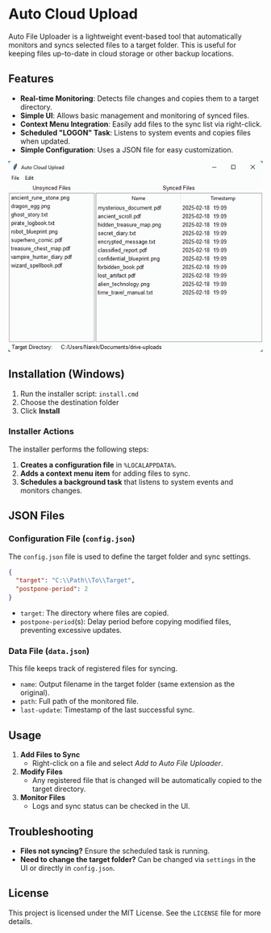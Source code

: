 # Auto Cloud Upload

Auto File Uploader is a lightweight event-based tool that automatically monitors and syncs selected files to a target folder. This is useful for keeping files up-to-date in cloud storage or other backup locations.

## Features

- **Real-time Monitoring**: Detects file changes and copies them to a target directory.
- **Simple UI**: Allows basic management and monitoring of synced files.
- **Context Menu Integration**: Easily add files to the sync list via right-click.
- **Scheduled "LOGON" Task**: Listens to system events and copies files when updated.
- **Simple Configuration**: Uses a JSON file for easy customization.


![Auto Cloud Upload](media/screen-shots.gif)

## Installation (Windows)

1. Run the installer script: `install.cmd`
2. Choose the destination folder
3. Click **Install**

### Installer Actions

The installer performs the following steps:

1. **Creates a configuration file** in `%LOCALAPPDATA%`.
2. **Adds a context menu item** for adding files to sync.
3. **Schedules a background task** that listens to system events and monitors changes.

## JSON Files

### Configuration File (`config.json`)

The `config.json` file is used to define the target folder and sync settings.

```json
{
  "target": "C:\\Path\\To\\Target",
  "postpone-period": 2
}
```

- `target`: The directory where files are copied.
- `postpone-period`(s): Delay period before copying modified files, preventing excessive updates.

### Data File (`data.json`)

This file keeps track of registered files for syncing.

- `name`: Output filename in the target folder (same extension as the original).
- `path`: Full path of the monitored file.
- `last-update`: Timestamp of the last successful sync.

## Usage

1. **Add Files to Sync**
   - Right-click on a file and select *Add to Auto File Uploader*.
2. **Modify Files**
   - Any registered file that is changed will be automatically copied to the target directory.
3. **Monitor Files**
   - Logs and sync status can be checked in the UI.

## Troubleshooting

- **Files not syncing?** Ensure the scheduled task is running.
- **Need to change the target folder?** Can be changed via `settings` in the UI or directly in `config.json`.

## License

This project is licensed under the MIT License. See the `LICENSE` file for more details.
